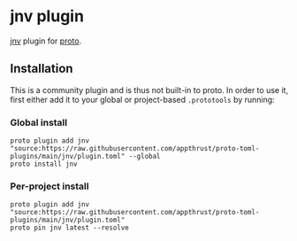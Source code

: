 # jnv plugin

[jnv](https://github.com/ynqa/jnv) plugin for [proto](https://github.com/moonrepo/proto).

## Installation

This is a community plugin and is thus not built-in to proto. In order to use it, first either add it to your global or project-based `.prototools` by running:

### Global install

```shell
proto plugin add jnv "source:https://raw.githubusercontent.com/appthrust/proto-toml-plugins/main/jnv/plugin.toml" --global
proto install jnv
```

### Per-project install

```shell
proto plugin add jnv "source:https://raw.githubusercontent.com/appthrust/proto-toml-plugins/main/jnv/plugin.toml"
proto pin jnv latest --resolve
```
